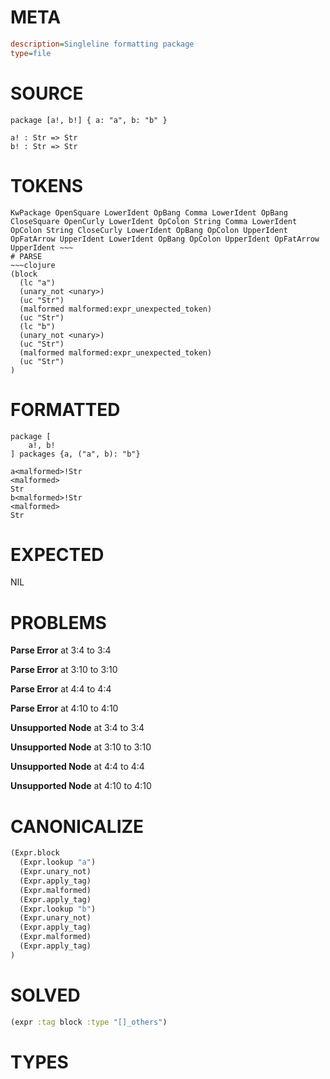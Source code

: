 # META
~~~ini
description=Singleline formatting package
type=file
~~~
# SOURCE
~~~roc
package [a!, b!] { a: "a", b: "b" }

a! : Str => Str
b! : Str => Str
~~~
# TOKENS
~~~text
KwPackage OpenSquare LowerIdent OpBang Comma LowerIdent OpBang CloseSquare OpenCurly LowerIdent OpColon String Comma LowerIdent OpColon String CloseCurly LowerIdent OpBang OpColon UpperIdent OpFatArrow UpperIdent LowerIdent OpBang OpColon UpperIdent OpFatArrow UpperIdent ~~~
# PARSE
~~~clojure
(block
  (lc "a")
  (unary_not <unary>)
  (uc "Str")
  (malformed malformed:expr_unexpected_token)
  (uc "Str")
  (lc "b")
  (unary_not <unary>)
  (uc "Str")
  (malformed malformed:expr_unexpected_token)
  (uc "Str")
)
~~~
# FORMATTED
~~~roc
package [
	a!, b!
] packages {a, ("a", b): "b"}

a<malformed>!Str
<malformed>
Str
b<malformed>!Str
<malformed>
Str
~~~
# EXPECTED
NIL
# PROBLEMS
**Parse Error**
at 3:4 to 3:4

**Parse Error**
at 3:10 to 3:10

**Parse Error**
at 4:4 to 4:4

**Parse Error**
at 4:10 to 4:10

**Unsupported Node**
at 3:4 to 3:4

**Unsupported Node**
at 3:10 to 3:10

**Unsupported Node**
at 4:4 to 4:4

**Unsupported Node**
at 4:10 to 4:10

# CANONICALIZE
~~~clojure
(Expr.block
  (Expr.lookup "a")
  (Expr.unary_not)
  (Expr.apply_tag)
  (Expr.malformed)
  (Expr.apply_tag)
  (Expr.lookup "b")
  (Expr.unary_not)
  (Expr.apply_tag)
  (Expr.malformed)
  (Expr.apply_tag)
)
~~~
# SOLVED
~~~clojure
(expr :tag block :type "[]_others")
~~~
# TYPES
~~~roc
~~~
